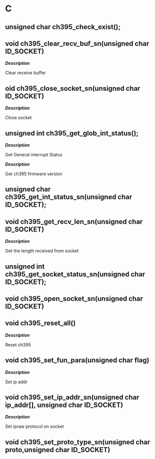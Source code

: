 # C

## unsigned char ch395_check_exist();



## void ch395_clear_recv_buf_sn(unsigned char ID_SOCKET)

***Description***

Clear receive buffer



## oid ch395_close_socket_sn(unsigned char ID_SOCKET)

***Description***

Close socket









## unsigned int ch395_get_glob_int_status();

***Description***

Get General interrupt Status



***Description***

Get ch395 firmware version



## unsigned char ch395_get_int_status_sn(unsigned char ID_SOCKET);









## void ch395_get_recv_len_sn(unsigned char ID_SOCKET)

***Description***

Get the length received from socket





## unsigned int ch395_get_socket_status_sn(unsigned char ID_SOCKET);





## void ch395_open_socket_sn(unsigned char ID_SOCKET)





## void ch395_reset_all()

***Description***

Reset ch395







## void ch395_set_fun_para(unsigned char flag)





***Description***

Set ip addr



## void ch395_set_ip_addr_sn(unsigned char ip_addr[], unsigned char ID_SOCKET)



***Description***

Set ipraw protocol on socket





## void ch395_set_proto_type_sn(unsigned char proto,unsigned char ID_SOCKET)













## 



